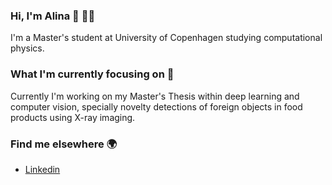 ### Hi, I'm Alina 👋 :woman_technologist:

<!--
**alinasode/alinasode** is a ✨ _special_ ✨ repository because its `README.md` (this file) appears on your GitHub profile.

Here are some ideas to get you started:
- 🔭 I’m currently working on ...
- 🌱 I’m currently learning ...
- 👯 I’m looking to collaborate on ...
- 🤔 I’m looking for help with ...
- 💬 Ask me about ...
- 📫 How to reach me: ...
- 😄 Pronouns: ...
- ⚡ Fun fact: ...
-->

I'm a Master's student at University of Copenhagen studying computational physics.

### What I'm currently focusing on 🌱

Currently I'm working on my Master's Thesis within deep learning and computer vision, specially novelty detections of foreign objects in food products using X-ray imaging. 


### Find me elsewhere :earth_africa:

* [Linkedin](https://www.linkedin.com/in/alina-hjorth-sode/)
